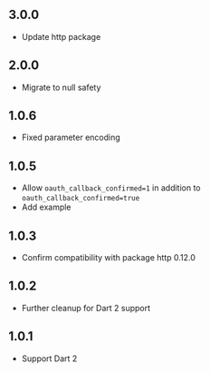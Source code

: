 ## 3.0.0
- Update http package

## 2.0.0
- Migrate to null safety

## 1.0.6
- Fixed parameter encoding

## 1.0.5
- Allow `oauth_callback_confirmed=1` in addition to `oauth_callback_confirmed=true`
- Add example

## 1.0.3
- Confirm compatibility with package http 0.12.0

## 1.0.2
- Further cleanup for Dart 2 support

## 1.0.1
- Support Dart 2
